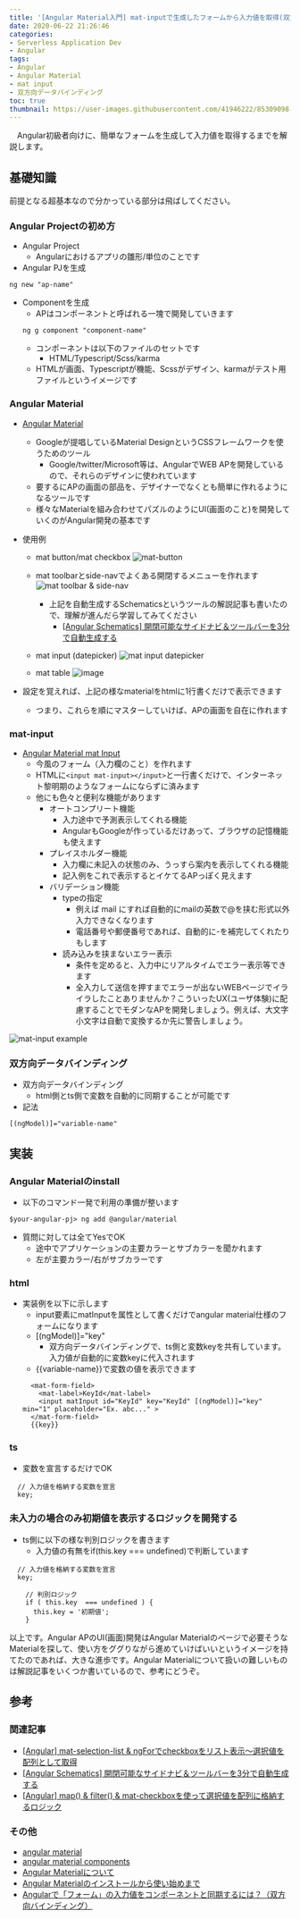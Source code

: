 ```yaml
---
title: '[Angular Material入門] mat-inputで生成したフォームから入力値を取得(双方向データバインディング)'
date: 2020-06-22 21:26:46
categories:
- Serverless Application Dev
- Angular
tags: 
- Angular
- Angular Material
- mat input
- 双方向データバインディング
toc: true
thumbnail: https://user-images.githubusercontent.com/41946222/85309098-11606400-b4ed-11ea-84a1-69fee72f8208.png
---
```


　Angular初級者向けに、簡単なフォームを生成して入力値を取得するまでを解説します。

## 基礎知識
前提となる超基本なので分かっている部分は飛ばしてください。

### Angular Projectの初め方
- Angular Project
    - Angularにおけるアプリの雛形/単位のことです
- Angular PJを生成
```
ng new "ap-name"
```
- Componentを生成
    - APはコンポーネントと呼ばれる一塊で開発していきます
    ```
    ng g component "component-name"
    ```
    - コンポーネントは以下のファイルのセットです
        - HTML/Typescript/Scss/karma
    - HTMLが画面、Typescriptが機能、Scssがデザイン、karmaがテスト用ファイルというイメージです

### Angular Material

- [Angular Material](https://material.angular.io/)
  - Googleが提唱しているMaterial DesignというCSSフレームワークを使うためのツール
    - Google/twitter/Microsoft等は、AngularでWEB APを開発しているので、それらのデザインに使われています
  - 要するにAPの画面の部品を、デザイナーでなくとも簡単に作れるようになるツールです
  - 様々なMaterialを組み合わせてパズルのようにUI(画面のこと)を開発していくのがAngular開発の基本です

- 使用例
  - mat button/mat checkbox
  ![mat-button](https://user-images.githubusercontent.com/41946222/85590466-6633e400-b67f-11ea-9ac4-6a8eb6fc52a6.png)

  - mat toolbarとside-navでよくある開閉するメニューを作れます
  ![mat toolbar & side-nav](https://user-images.githubusercontent.com/41946222/80100008-4feba800-85aa-11ea-8bad-dc2ceb714f16.png)
    - 上記を自動生成するSchematicsというツールの解説記事も書いたので、理解が進んだら学習してみてください
      - [[Angular Schematics] 開閉可能なサイドナビ＆ツールバーを3分で自動生成する](/Angular-Schematics-開閉可能なサイドナビ＆ツールバーを3分で自動生成する/)

  - mat input (datepicker)
  ![mat input datepicker](https://user-images.githubusercontent.com/41946222/85590634-88c5fd00-b67f-11ea-9887-3e7ee72db362.png)

  - mat table
  ![image](https://user-images.githubusercontent.com/41946222/85592226-f1fa4000-b680-11ea-9b7d-3be0201902f9.png)


- 設定を覚えれば、上記の様なmaterialをhtmlに1行書くだけで表示できます
  - つまり、これらを順にマスターしていけば、APの画面を自在に作れます

### mat-input
- [Angular Material mat Input](https://material.angular.io/components/input/examples)
  - 今風のフォーム（入力欄のこと）を作れます
  - HTMLに`<input mat-input></input>`と一行書くだけで、インターネット黎明期のようなフォームにならずに済みます
  - 他にも色々と便利な機能があります
    - オートコンプリート機能
      - 入力途中で予測表示してくれる機能
      - AngularもGoogleが作っているだけあって、ブラウザの記憶機能も使えます
    - プレイスホルダー機能
      - 入力欄に未記入の状態のみ、うっすら案内を表示してくれる機能
      - 記入例をこれで表示するとイケてるAPっぽく見えます
    - バリデーション機能
      - typeの指定
        - 例えば mail にすれば自動的にmailの英数で@を挟む形式以外入力できなくなります
        - 電話番号や郵便番号であれば、自動的に-を補完してくれたりもします
      - 読み込みを挟まないエラー表示
        - 条件を定めると、入力中にリアルタイムでエラー表示等できます
        - 全入力して送信を押すまでエラーが出ないWEBページでイライラしたことありませんか？こういったUX(ユーザ体験)に配慮することでモダンなAPを開発しましょう。例えば、大文字小文字は自動で変換するか先に警告しましょう。

![mat-input example](https://user-images.githubusercontent.com/41946222/85586437-e48e8700-b67b-11ea-81c5-d07bfbf4bce3.png)

### 双方向データバインディング
- 双方向データバインディング
    - html側とts側で変数を自動的に同期することが可能です
- 記法
```
[(ngModel)]="variable-name"
```

## 実装

### Angular Materialのinstall
- 以下のコマンド一発で利用の準備が整います
```
$your-angular-pj> ng add @angular/material
```
- 質問に対しては全てYesでOK
  - 途中でアプリケーションの主要カラーとサブカラーを聞かれます
  - 左が主要カラー/右がサブカラーです

### html
- 実装例を以下に示します
    - input要素にmatInputを属性として書くだけでangular material仕様のフォームになります
    - [(ngModel)]="key"
        - 双方向データバインディングで、ts側と変数keyを共有しています。入力値が自動的に変数keyに代入されます
    - {{variable-name}}で変数の値を表示できます
    ```
      <mat-form-field>
        <mat-label>KeyId</mat-label>
        <input matInput id="KeyId" key="KeyId" [(ngModel)]="key" min="1" placeholder="Ex. abc..." >
      </mat-form-field>
      {{key}}
    ```

### ts
- 変数を宣言するだけでOK
```
  // 入力値を格納する変数を宣言
  key;
```

### 未入力の場合のみ初期値を表示するロジックを開発する
- ts側に以下の様な判別ロジックを書きます
    - 入力値の有無をif(this.key === undefined)で判断しています
```
  // 入力値を格納する変数を宣言
  key;

    // 判別ロジック
    if ( this.key  === undefined ) {
      this.key = '初期値';
    }
```

以上です。Angular APのUI(画面)開発はAngular Materialのページで必要そうなMaterialを探して、使い方をググりながら進めていけばいいというイメージを持てたのであれば、大きな進歩です。Angular Materialについて扱いの難しいものは解説記事をいくつか書いているので、参考にどうぞ。

## 参考
### 関連記事
- [[Angular] mat-selection-list & ngForでcheckboxをリスト表示～選択値を配列として取得](/Angular-mat-selection-listでcheckboxを表示～選択値を配列として取得/)
- [[Angular Schematics] 開閉可能なサイドナビ＆ツールバーを3分で自動生成する](/Angular-Schematics-開閉可能なサイドナビ＆ツールバーを3分で自動生成する/)
- [[Angular] map() & filter() & mat-checkboxを使って選択値を配列に格納するロジック](/Angular-map-fileter-mat-checkboxを使って選択値を配列に格納するロジック/)

### その他
- [angular material](https://material.angular.io/)
- [angular material components](https://material.angular.io/components/categories)
- [Angular Materialについて](https://note.com/mm_morimori/n/n18abdb6447cf)
- [Angular Materialのインストールから使い始めまで](https://medium.com/@donuzium/angular-material%E3%81%AE%E3%82%A4%E3%83%B3%E3%82%B9%E3%83%88%E3%83%BC%E3%83%AB%E3%81%8B%E3%82%89%E4%BD%BF%E3%81%84%E5%A7%8B%E3%82%81%E3%81%BE%E3%81%A7-d1e9c868688c)
- [Angularで「フォーム」の入力値をコンポーネントと同期するには？（双方向バインディング）](https://www.atmarkit.co.jp/ait/articles/1707/14/news134.html)